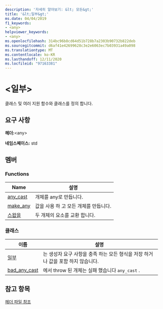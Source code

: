 ```yaml
---
description: '자세히 알아보기: &lt; 모든&gt;'
title: '&lt;일부&gt;'
ms.date: 04/04/2019
f1_keywords:
- <any>
helpviewer_keywords:
- <any>
ms.openlocfilehash: 314bc96b8cd64d51b728b7a2303b90732b822deb
ms.sourcegitcommit: d6af41e42699628c3e2e6063ec7b03931a49a098
ms.translationtype: MT
ms.contentlocale: ko-KR
ms.lasthandoff: 12/11/2020
ms.locfileid: "97163381"
---
```

# <a name="ltanygt"></a>&lt;일부&gt;

클래스 및 여러 지원 함수와 클래스를 정의 합니다.

## <a name="requirements"></a>요구 사항

**헤더:**\<any>

**네임스페이스:** std

## <a name="members"></a>멤버

### <a name="functions"></a>Functions

|Name|설명|
|-|-|
|[any_cast](../standard-library/any-functions.md#any_cast)|개체를 any로 만듭니다.|
|[make_any](../standard-library/any-functions.md#make_any)|값을 사용 하 고 모든 개체를 만듭니다.|
|[스왑을](../standard-library/any-functions.md#swap)|두 개체의 요소를 교환 합니다.|

### <a name="classes"></a>클래스

|이름|설명|
|-|-|
|[일부](../standard-library/any-class.md)|는 생성자 요구 사항을 충족 하는 모든 형식을 저장 하거나 값을 포함 하지 않습니다.|
|[bad_any_cast](../standard-library/bad-any-cast-class.md)|에서 throw 된 개체는 실패 했습니다 `any_cast` .|

## <a name="see-also"></a>참고 항목

[헤더 파일 참조](../standard-library/cpp-standard-library-header-files.md)
